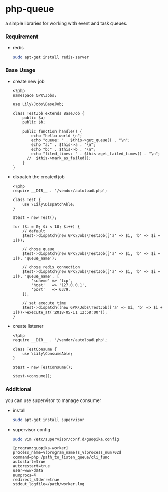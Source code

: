 # php-queue

a simple libraries for working with event and task queues.

### Requirement

* redis

    ```bash
    sudo apt-get install redis-server
    ```

### Base Usage

* create new job

    ```
    <?php
    namespace GPK\Jobs;
    
    use Lily\Jobs\BaseJob;
    
    class TestJob extends BaseJob {
        public $a;
        public $b;
    
        public function handle() {
            echo "hello world \n";
            echo "queue: " . $this->get_queue() . "\n";
            echo "a:" . $this->a . "\n";
            echo "b:" . $this->b . "\n";
            echo "filed_times: " . $this->get_failed_times() . "\n";
          //  $this->mark_as_failed();
        }
    }
    
    ```

* dispatch the created job 

    ```
    <?php
    require __DIR__ . '/vendor/autoload.php';
    
    class Test {
        use \Lily\DispatchAble;
    }
    
    $test = new Test();
    
    for ($i = 0; $i < 10; $i++) {
        // default 
        $test->dispatch(new GPK\Jobs\TestJob(['a' => $i, 'b' => $i + 1]));
        
        // chose queue
        $test->dispatch(new GPK\Jobs\TestJob(['a' => $i, 'b' => $i + 1]), 'queue_name');
        
        // chose redis connection
        $test->dispatch(new GPK\Jobs\TestJob(['a' => $i, 'b' => $i + 1]), 'queue_name', [
            'scheme' => 'tcp',
            'host'   => '127.0.0.1',
            'port'   => 6379,
        ]);
        
        // set execute time
        $test->dispatch((new GPK\Jobs\TestJob(['a' => $i, 'b' => $i + 1]))->execute_at('2018-05-11 12:58:00'));
    }
    ```

* create listener 

    ```
    <?php
    require __DIR__ . '/vendor/autoload.php';
    
    class TestConsume {
        use \Lily\ConsumeAble;
    }
    
    $test = new TestConsume();
    
    $test->consume();
    
    ```


### Additional

you can use supervisor to manage consumer

* install 

    ```bash
    sudo apt-get install supervisor
    ```

* supervisor config

    ```bash
    sudo vim /etc/supervisor/conf.d/guopika.config
    ```

    ```
    [program:guopika-worker]
    process_name=%(program_name)s_%(process_num)02d
    command=php /path_to_listen_queue/cli_func
    autostart=true
    autorestart=true
    user=www-data
    numprocs=4
    redirect_stderr=true
    stdout_logfile=/path/worker.log
    ```
